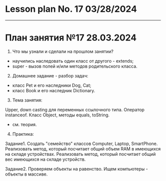 # Lesson plan No. 17 03/28/2024



---------------------------------

# План занятия №17 28.03.2024

1. Что мы узнали и сделали на прошлом занятии?
- научились наследовать один класс от другого - extends;
- super - вызов полей и/или методов родительского класса.


2. Домашнее задание - разбор задач:
- класс Pet и его наследники Dog, Cat;
- класс Book и его наследник Dictionary.

3. Тема занятия:

Upper, down casting для переменных ссылочного типа. Оператор instanceof.
Класс Object, методы equals, toString.

- см. теория.

4. Практика:

Задание1.
Создать "семейство" классов Computer, Laptop, SmartPhone.
Реализовать метод, который посчитает общий объем RAM в имеющихся на складе устройствах.
Реализовать метод, который посчитает общий вес имеющихся на складе устройств.


Задание2.
Проверяем объекты на равенство.
Ищем компьютеры - объекты в массиве.


